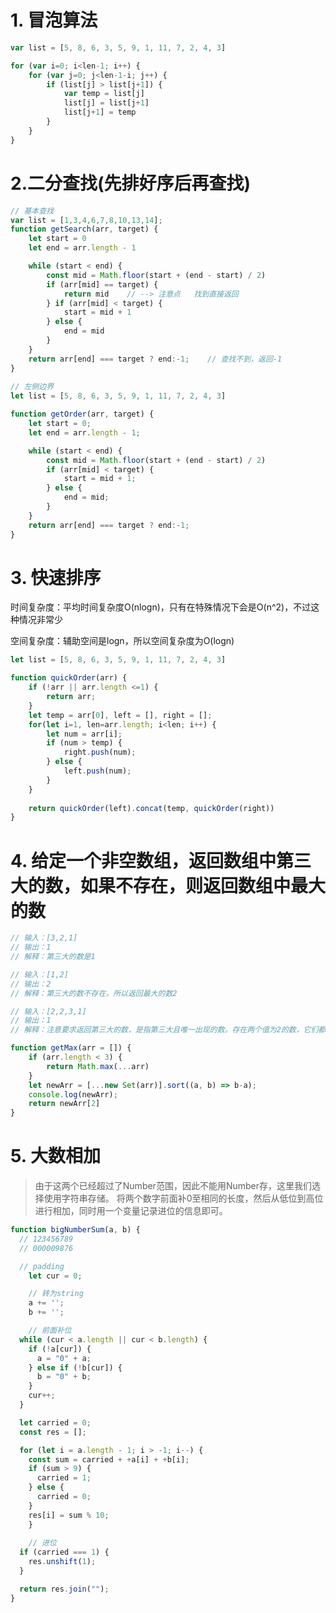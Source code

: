 <!--
 * @Author: tim
 * @Date: 2020-06-24 18:04:14
 * @LastEditors: tim
 * @LastEditTime: 2020-11-13 10:44:25
 * @Description: 
-->
# 1. 冒泡算法
``` js
var list = [5, 8, 6, 3, 5, 9, 1, 11, 7, 2, 4, 3]

for (var i=0; i<len-1; i++) {
	for (var j=0; j<len-1-i; j++) {
		if (list[j] > list[j+1]) {
			var temp = list[j]
			list[j] = list[j+1]
			list[j+1] = temp
		} 
	}	
}
```

# 2.二分查找(先排好序后再查找)
``` js
// 基本查找
var list = [1,3,4,6,7,8,10,13,14];
function getSearch(arr, target) {
	let start = 0
	let end = arr.length - 1

	while (start < end) {
		const mid = Math.floor(start + (end - start) / 2)
		if (arr[mid] == target) {
			return mid    // --> 注意点   找到直接返回
		} if (arr[mid] < target) {
			start = mid + 1
		} else {
			end = mid
		}
	}
	return arr[end] === target ? end:-1;    // 查找不到，返回-1 
}
	
// 左侧边界
let list = [5, 8, 6, 3, 5, 9, 1, 11, 7, 2, 4, 3]

function getOrder(arr, target) {
	let start = 0;
	let end = arr.length - 1;

	while (start < end) {
		const mid = Math.floor(start + (end - start) / 2)
		if (arr[mid] < target) {
			start = mid + 1;
		} else {
			end = mid;
		}		
	}
	return arr[end] === target ? end:-1;
}


```

# 3. 快速排序

时间复杂度：平均时间复杂度O(nlogn)，只有在特殊情况下会是O(n^2)，不过这种情况非常少

空间复杂度：辅助空间是logn，所以空间复杂度为O(logn)

``` js
let list = [5, 8, 6, 3, 5, 9, 1, 11, 7, 2, 4, 3]

function quickOrder(arr) {
	if (!arr || arr.length <=1) {
		return arr;
	}
	let temp = arr[0], left = [], right = [];
	for(let i=1, len=arr.length; i<len; i++) {
		let num = arr[i];
		if (num > temp) {
			right.push(num);
		} else {
			left.push(num);
		}
	}
	
	return quickOrder(left).concat(temp, quickOrder(right))
}
```

# 4. 给定一个非空数组，返回数组中第三大的数，如果不存在，则返回数组中最大的数
``` js
// 输入：[3,2,1]
// 输出：1
// 解释：第三大的数是1

// 输入：[1,2]
// 输出：2
// 解释：第三大的数不存在，所以返回最大的数2

// 输入：[2,2,3,1]
// 输出：1
// 解释：注意要求返回第三大的数，是指第三大且唯一出现的数。存在两个值为2的数，它们都排第二

function getMax(arr = []) {
	if (arr.length < 3) {
		return Math.max(...arr)
	}
	let newArr = [...new Set(arr)].sort((a, b) => b-a);
	console.log(newArr);
	return newArr[2]
}
```

# 5. 大数相加
> 由于这两个已经超过了Number范围，因此不能用Number存，这里我们选择使用字符串存储。
> 将两个数字前面补0至相同的长度，然后从低位到高位进行相加，同时用一个变量记录进位的信息即可。

``` js
function bigNumberSum(a, b) {
  // 123456789
  // 000009876

  // padding
	let cur = 0;

	// 转为string
	a += '';
	b += '';

	// 前面补位
  while (cur < a.length || cur < b.length) {
    if (!a[cur]) {
      a = "0" + a;
    } else if (!b[cur]) {
      b = "0" + b;
    }
    cur++;
  }

  let carried = 0;
  const res = [];

  for (let i = a.length - 1; i > -1; i--) {
    const sum = carried + +a[i] + +b[i];
    if (sum > 9) {
      carried = 1;
    } else {
      carried = 0;
    }
    res[i] = sum % 10;
	}
	
	// 进位
  if (carried === 1) {
    res.unshift(1);
  }

  return res.join("");
}

```


